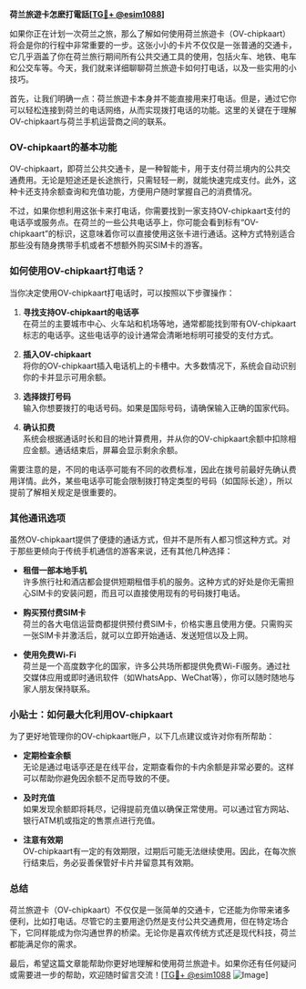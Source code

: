**荷兰旅遊卡怎麽打電話[[TG💪+ @esim1088](https://t.me/s/esim1088)]**

如果你正在计划一次荷兰之旅，那么了解如何使用荷兰旅遊卡（OV-chipkaart）将会是你的行程中非常重要的一步。这张小小的卡片不仅仅是一张普通的交通卡，它几乎涵盖了你在荷兰旅行期间所有公共交通工具的使用，包括火车、地铁、电车和公交车等。今天，我们就来详细聊聊荷兰旅遊卡如何打电话，以及一些实用的小技巧。

首先，让我们明确一点：荷兰旅遊卡本身并不能直接用来打电话。但是，通过它你可以轻松连接到荷兰的电话网络，从而实现拨打电话的功能。这里的关键在于理解OV-chipkaart与荷兰手机运营商之间的联系。

### OV-chipkaart的基本功能

OV-chipkaart，即荷兰公共交通卡，是一种智能卡，用于支付荷兰境内的公共交通费用。无论是短途还是长途旅行，只需轻轻一刷，就能快速完成支付。此外，这种卡还支持余额查询和充值功能，方便用户随时掌握自己的消费情况。

不过，如果你想利用这张卡来打电话，你需要找到一家支持OV-chipkaart支付的电话亭或服务点。在荷兰的一些公共电话亭上，你可能会看到标有“OV-chipkaart”的标识，这意味着你可以直接使用这张卡进行通话。这种方式特别适合那些没有随身携带手机或者不想额外购买SIM卡的游客。

### 如何使用OV-chipkaart打电话？

当你决定使用OV-chipkaart打电话时，可以按照以下步骤操作：

1. **寻找支持OV-chipkaart的电话亭**  
   在荷兰的主要城市中心、火车站和机场等地，通常都能找到带有OV-chipkaart标志的电话亭。这些电话亭的设计通常会清晰地标明可接受的支付方式。

2. **插入OV-chipkaart**  
   将你的OV-chipkaart插入电话机上的卡槽中。大多数情况下，系统会自动识别你的卡并显示可用余额。

3. **选择拨打号码**  
   输入你想要拨打的电话号码。如果是国际号码，请确保输入正确的国家代码。

4. **确认扣费**  
   系统会根据通话时长和目的地计算费用，并从你的OV-chipkaart余额中扣除相应金额。通话结束后，屏幕会显示剩余余额。

需要注意的是，不同的电话亭可能有不同的收费标准，因此在拨号前最好先确认费用详情。此外，某些电话亭可能会限制拨打特定类型的号码（如国际长途），所以提前了解相关规定是很重要的。

### 其他通讯选项

虽然OV-chipkaart提供了便捷的通话方式，但并不是所有人都习惯这种方式。对于那些更倾向于传统手机通信的游客来说，还有其他几种选择：

- **租借一部本地手机**  
  许多旅行社和酒店都会提供短期租借手机的服务。这种方式的好处是你无需担心SIM卡的安装问题，而且可以直接使用现有的号码拨打电话。

- **购买预付费SIM卡**  
  荷兰的各大电信运营商都提供预付费SIM卡，价格实惠且使用方便。只需购买一张SIM卡并激活后，就可以立即开始通话、发送短信以及上网。

- **使用免费Wi-Fi**  
  荷兰是一个高度数字化的国家，许多公共场所都提供免费Wi-Fi服务。通过社交媒体应用或即时通讯软件（如WhatsApp、WeChat等），你可以随时随地与家人朋友保持联系。

### 小贴士：如何最大化利用OV-chipkaart

为了更好地管理你的OV-chipkaart账户，以下几点建议或许对你有所帮助：

- **定期检查余额**  
  无论是通过电话亭还是在线平台，定期查看你的卡内余额是非常必要的。这样可以帮助你避免因余额不足而导致的不便。

- **及时充值**  
  如果发现余额即将耗尽，记得提前充值以确保正常使用。可以通过官方网站、银行ATM机或指定的售票点进行充值。

- **注意有效期**  
  OV-chipkaart有一定的有效期限，过期后可能无法继续使用。因此，在每次旅行结束后，务必妥善保管好卡片并留意其有效期。

### 总结

荷兰旅遊卡（OV-chipkaart）不仅仅是一张简单的交通卡，它还能为你带来诸多便利，比如打电话。尽管它的主要用途仍然是支付公共交通费用，但在特定场合下，它同样能成为你沟通世界的桥梁。无论你是喜欢传统方式还是现代科技，荷兰都能满足你的需求。

最后，希望这篇文章能帮助你更好地理解和使用荷兰旅遊卡。如果你还有任何疑问或需要进一步的帮助，欢迎随时留言交流！[[TG💪+ @esim1088](https://t.me/s/esim1088) ![Image](https://i.postimg.cc/4NQfJmqS/Snipaste-2025-05-13-00-14-12.png)]